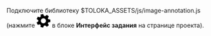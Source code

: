 
Подключите библиотеку $TOLOKA_ASSETS/js/image-annotation.js (нажмите ![](../../../../../_images/settings.svg) в блоке **Интерфейс задания** на странице проекта).
